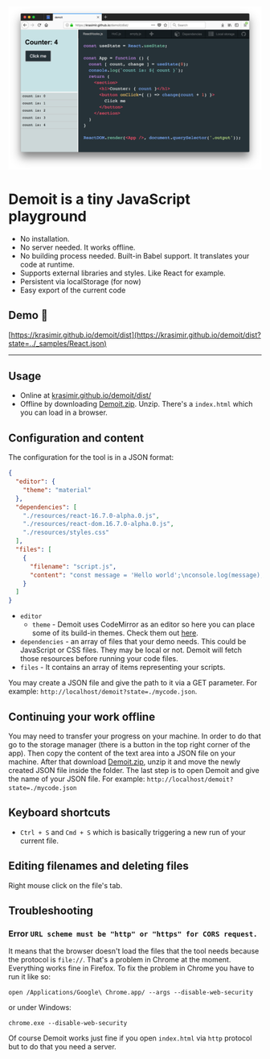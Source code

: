 ![demoit](./demoit.png)

# **Demoit** is a tiny JavaScript playground

* No installation.
* No server needed. It works offline.
* No building process needed. Built-in Babel support. It translates your code at runtime.
* Supports external libraries and styles. Like React for example.
* Persistent via localStorage (for now)
* Easy export of the current code

## Demo :rocket:

[https://krasimir.github.io/demoit/dist](https://krasimir.github.io/demoit/dist?state=../_samples/React.json)

---

## Usage

* Online at [krasimir.github.io/demoit/dist/](https://krasimir.github.io/demoit/dist?state=../_samples/React.json)
* Offline by downloading [Demoit.zip](https://github.com/krasimir/demoit/raw/master/demoit.zip). Unzip. There's a `index.html` which you can load in a browser.

## Configuration and content

The configuration for the tool is in a JSON format:

```json
{
  "editor": {
    "theme": "material"
  },
  "dependencies": [
    "./resources/react-16.7.0-alpha.0.js",
    "./resources/react-dom.16.7.0-alpha.0.js",
    "./resources/styles.css"
  ],
  "files": [
    {
      "filename": "script.js",
      "content": "const message = 'Hello world';\nconsole.log(message);"
    }
  ]
}
```

* `editor`
  * `theme` - Demoit uses CodeMirror as an editor so here you can place some of its build-in themes. Check them out [here](https://codemirror.net/demo/theme.html).
* `dependencies` - an array of files that your demo needs. This could be JavaScript or CSS files. They may be local or not. Demoit will fetch those resources before running your code files.
* `files` - It contains an array of items representing your scripts.

You may create a JSON file and give the path to it via a GET parameter. For example: `http://localhost/demoit?state=./mycode.json`.

## Continuing your work offline

You may need to transfer your progress on your machine. In order to do that go to the storage manager (there is a button in the top right corner of the app). Then copy the content of the text area into a JSON file on your machine. After that download [Demoit.zip](https://github.com/krasimir/demoit/raw/master/demoit.zip), unzip it and move the newly created JSON file inside the folder. The last step is to open Demoit and give the name of your JSON file. For example: `http://localhost/demoit?state=./mycode.json`

## Keyboard shortcuts

* `Ctrl + S` and `Cmd + S` which is basically triggering a new run of your current file.

## Editing filenames and deleting files

Right mouse click on the file's tab.

## Troubleshooting

### Error `URL scheme must be "http" or "https" for CORS request.`

It means that the browser doesn't load the files that the tool needs because the protocol is `file://`. That's a problem in Chrome at the moment. Everything works fine in Firefox. To fix the problem in Chrome you have to run it like so:

```
open /Applications/Google\ Chrome.app/ --args --disable-web-security
```
or under Windows:
```
chrome.exe --disable-web-security
```

Of course Demoit works just fine if you open `index.html` via `http` protocol but to do that you need a server.

